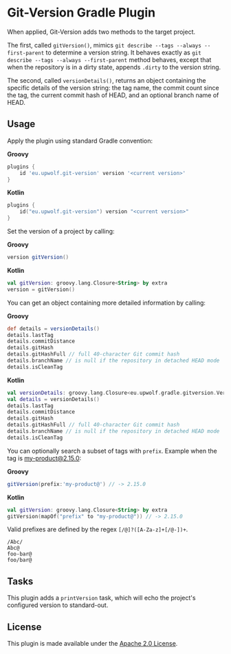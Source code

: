 Git-Version Gradle Plugin
=========================

When applied, Git-Version adds two methods to the target project.

The first, called `gitVersion()`, mimics `git describe --tags --always --first-parent` to determine a version string.
It behaves exactly as `git describe --tags --always --first-parent` method behaves, except that when the repository is
in a dirty state, appends `.dirty` to the version string.

The second, called `versionDetails()`, returns an object containing the specific details of the version string:
the tag name, the commit count since the tag, the current commit hash of HEAD, and an optional branch name of HEAD.

Usage
-----
Apply the plugin using standard Gradle convention:

**Groovy**
```groovy
plugins {
    id 'eu.upwolf.git-version' version '<current version>'
}
```

**Kotlin**
```kotlin
plugins {
    id("eu.upwolf.git-version") version "<current version>"
}
```

Set the version of a project by calling:

**Groovy**
```groovy
version gitVersion()
```

**Kotlin**
```kotlin
val gitVersion: groovy.lang.Closure<String> by extra
version = gitVersion()
```

You can get an object containing more detailed information by calling:

**Groovy**
```groovy
def details = versionDetails()
details.lastTag
details.commitDistance
details.gitHash
details.gitHashFull // full 40-character Git commit hash
details.branchName // is null if the repository in detached HEAD mode
details.isCleanTag
```

**Kotlin**
```kotlin
val versionDetails: groovy.lang.Closure<eu.upwolf.gradle.gitversion.VersionDetails> by extra
val details = versionDetails()
details.lastTag
details.commitDistance
details.gitHash
details.gitHashFull // full 40-character Git commit hash
details.branchName // is null if the repository in detached HEAD mode
details.isCleanTag
```

You can optionally search a subset of tags with `prefix`. Example when the tag is my-product@2.15.0:

**Groovy**
```groovy
gitVersion(prefix:'my-product@') // -> 2.15.0
```

**Kotlin**
```kotlin
val gitVersion: groovy.lang.Closure<String> by extra
gitVersion(mapOf("prefix" to "my-product@")) // -> 2.15.0
```

Valid prefixes are defined by the regex `[/@]?([A-Za-z]+[/@-])+`.
```
/Abc/
Abc@
foo-bar@
foo/bar@
```

Tasks
-----
This plugin adds a `printVersion` task, which will echo the project's configured version
to standard-out.

License
-------
This plugin is made available under the [Apache 2.0 License](http://www.apache.org/licenses/LICENSE-2.0).

